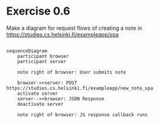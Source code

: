 # Exercise 0.6

Make a diagram for request flows of creating a note in https://studies.cs.helsinki.fi/exampleapp/spa

```mermaid

sequenceDiagram
    participant browser
    participant server

    note right of browser: User submits note

    browser->>server: POST https://studies.cs.helsinki.fi/exampleapp/new_note_spa
    activate server
    server-->>browser: JSON Response
    deactivate server

    note right of browser: JS response callback runs

```
